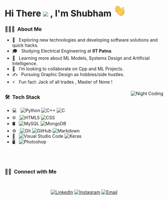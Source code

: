 


<h1 align="left">  Hi There <img src="https://media.giphy.com/media/WUlplcMpOCEmTGBtBW/giphy.gif" width="40px"> , I'm Shubham <img src="https://raw.githubusercontent.com/ABSphreak/ABSphreak/master/gifs/Hi.gif" width="40px" /> </h1>


<!-- <h2> Hey there! I'm Shubham.</h2> -->



<h3> 👨🏻‍💻 &nbsp;About Me </h3>

- 🤔 &nbsp; Exploring new technologies and developing software solutions and quick hacks.
- 🎓 &nbsp; Studying Electrical Engineering at **IIT Patna**.
- 🌱 &nbsp; Learning more about ML Models, Systems Design and Artificial Intelligence.
- 👯 &nbsp; I’m looking to collaborate on Cpp and ML Projects.
- ✍️ &nbsp; Pursuing Graphic Design as hobbies/side hustles.
- ⚡ &nbsp; Fun fact: Jack of all trades , Master of None !

<img alt="Night Coding" src="https://github-readme-stats.vercel.app/api?username=shubham%2D0704&theme=buefy&show_icons=true" align="right"/>

<h3> 🛠 &nbsp;Tech Stack</h3>

- 💻 &nbsp;
  ![Python](https://img.shields.io/badge/-Python-333333?style=flat&logo=python)
  ![C++](https://img.shields.io/badge/-C++-333333?style=flat&logo=C%2B%2B&logoColor=00599C)
    ![C](https://img.shields.io/badge/-C-333333?style=flat&logo=C%2B%2B&logoColor=00599C)
- 🌐 &nbsp;
  ![HTML5](https://img.shields.io/badge/-HTML5-333333?style=flat&logo=HTML5)
  ![CSS](https://img.shields.io/badge/-CSS-333333?style=flat&logo=CSS3&logoColor=1572B6)
- 🛢 &nbsp;
  ![MySQL](https://img.shields.io/badge/-MySQL-333333?style=flat&logo=mysql)
  ![MongoDB](https://img.shields.io/badge/-MongoDB-333333?style=flat&logo=mongodb)
- ⚙️ &nbsp;
  ![Git](https://img.shields.io/badge/-Git-333333?style=flat&logo=git)
  ![GitHub](https://img.shields.io/badge/-GitHub-333333?style=flat&logo=github)
  ![Markdown](https://img.shields.io/badge/-Markdown-333333?style=flat&logo=markdown)
- 🔧 &nbsp;
  ![Visual Studio Code](https://img.shields.io/badge/-Visual%20Studio%20Code-333333?style=flat&logo=visual-studio-code&logoColor=007ACC)
  ![Keras](https://img.shields.io/badge/-Keras-333333?style=flat&logo=Keras&logoColor=007ACC)
- 🖥 &nbsp;
  ![Photoshop](https://img.shields.io/badge/-Photoshop-333333?style=flat&logo=adobe-photoshop)


<!-- <p align="center" >
<a href="https://github.com/shubham%2D0704">
  <img height="180em" src="https://github-readme-stats.vercel.app/api?username=shubham%2D0704&theme=buefy&show_icons=true" />
  <img height="180em"  src="https://github-readme-stats.vercel.app/api/top-langs/?username=shubham%2D0704&langs_count=8&theme=buefy&layout=compact" />
</a>
</p> -->


<br><br>
<h3> 🤝🏻 &nbsp;Connect with Me </h3><br>

<p align="center">
<a href="https://www.linkedin.com/in/shubham-kumar-5456671b0/"><img alt="LinkedIn" src="https://img.shields.io/badge/LinkedIn-Shubham%20KUmar-blue?style=flat-square&logo=linkedin"></a>
<a href="https://www.instagram.com/shubham_0704/"><img alt="Instagram" src="https://img.shields.io/badge/Instagram-Shubham-blue?style=flat-square&logo=instagram"></a>
<a href="mailto:shubhamrxl074@gmail.com"><img alt="Email" src="https://img.shields.io/badge/Email-Shubham-blue?style=flat-square&logo=gmail"></a>

</p>



